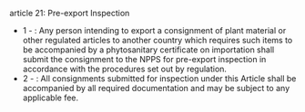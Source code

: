article 21: Pre-export Inspection

<ul>
			<li>1 - : Any person intending to export a consignment of plant material or other regulated articles to another country which requires such items to be accompanied by a phytosanitary certificate on importation shall submit the consignment to the NPPS for pre-export inspection in accordance with the procedures set out by regulation.<ul>
			</ul></li>			<li>2 - : All consignments submitted for inspection under this Article shall be accompanied by all required documentation and may be subject to any applicable fee.<ul>
			</ul></li></ul>